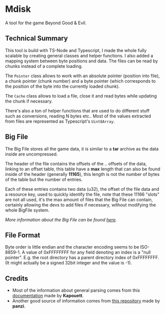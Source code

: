 # Mdisk
A tool for the game Beyond Good & Evil.


Technical Summary
-----------------
This tool is build with TS-Node and Typescript, I made the whole fully scalable by creating
general classes and helper functions. I also added a mapping system between byte positions
and data. The files can be read by chunks instead of a complete loading.

The `Pointer` class allows to work with an absolute pointer (position into file),
a chunk pointer (chunk number) and a byte pointer (which corresponds to the position
of the byte into the currently loaded chunk).

The `Cache` class allows to load a file, close it and read bytes while updating the chunk if necessary.

There's also a ton of helper functions that are used to do different stuff such as conversions,
reading N bytes etc.. Most of the values extracted from files are represented as Typescript's `Uint8Array`.


Big File
--------
The Big File stores all the game data, it is similar to a **tar** archive as the data inside are
uncompressed.

The header of the file contains the offsets of the .. offsets of the data, linking to an offset table,
this table have a **max** length that can also be found inside of the header (generally **11165**),
this length is not the number of bytes of the table but the number of entries.

Each of these entries contains two data (u32), the offset of the file data and a resource key,
used to quickly identify the file, note that these 11166 "slots" are not all used,
it's the max amount of files that the Big File can contain, certainly allowing the devs to
add files if necessary, without modifying the whole BigFile system.

*More information about the Big File can be found [here](https://gitlab.com/Kapouett/bge-formats-doc/-/blob/master/BigFile.md).*


File Format
-----------
Byte order is little endian and the character encoding seems to be ISO-8859-1.
A value of 0xFFFFFFFF for any field denoting an index is a "null pointer". E.g.
the root directory has a parent directory index of 0xFFFFFFFF. (It might actually
be a signed 32bit integer and the value is -1).


Credits
-------
* Most of the information about general parsing comes from this [documentation](https://gitlab.com/Kapouett/bge-formats-doc) made by **Kapouett**.
* Another good source of information comes from [this repository](https://github.com/panzi/bgebf) made by **panzi**.
